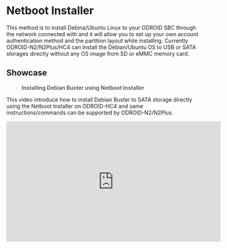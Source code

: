 # Netboot Installer

This method is to install Debina/Ubuntu Linux to your ODROID SBC through the network connected with and it will allow you to set up your own account authentication method and the partition layout while installing. Currently ODROID-N2/N2Plus/HC4 can install the Debian/Ubuntu OS to USB or SATA storages directly without any OS image from SD or eMMC memory card.

## Showcase
> **Installing Debian Buster using Netboot Installer**

This video introduce how to install Debian Buster to SATA storage directly using the Netboot Installer on ODROID-HC4 and same instructions/commands can be supported by ODROID-N2/N2Plus.

<iframe width="560" height="315" src="https://www.youtube.com/embed/ugDcoqfb4Xw" frameborder="0" allow="accelerometer; autoplay; clipboard-write; encrypted-media; gyroscope; picture-in-picture" allowfullscreen></iframe>
